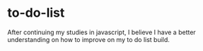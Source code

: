 # to-do-list
After continuing my studies in javascript, I believe I have a better understanding on how to improve on my to do list build.
